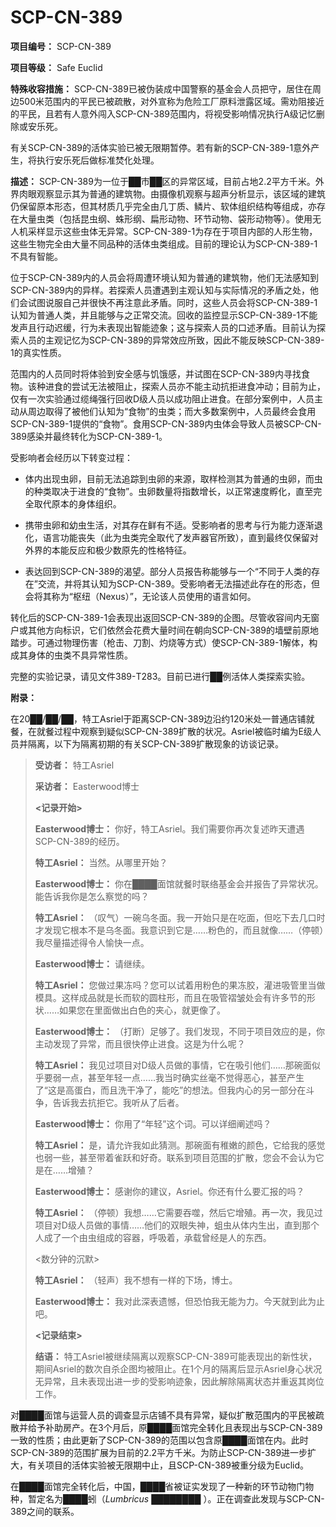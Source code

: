 # SCP-CN-389

**项目编号：**  SCP-CN-389

**项目等级：**  Safe Euclid

**特殊收容措施：**  SCP-CN-389已被伪装成中国警察的基金会人员把守，居住在周边500米范围内的平民已被疏散，对外宣称为危险工厂原料泄露区域。需劝阻接近的平民，且若有人意外闯入SCP-CN-389范围内，将视受影响情况执行A级记忆删除或安乐死。

有关SCP-CN-389的活体实验已被无限期暂停。若有新的SCP-CN-389-1意外产生，将执行安乐死后做标准焚化处理。

**描述：**  SCP-CN-389为一位于██市██区的异常区域，目前占地2.2平方千米。外界肉眼观察显示其为普通的建筑物。由摄像机观察与超声分析显示，该区域的建筑仍保留原本形态，但其材质几乎完全由几丁质、鳞片、软体组织结构等组成，亦存在大量虫类（包括昆虫纲、蛛形纲、扁形动物、环节动物、袋形动物等）。使用无人机采样显示这些虫体无异常。SCP-CN-389-1为存在于项目内部的人形生物，这些生物完全由大量不同品种的活体虫类组成。目前的理论认为SCP-CN-389-1不具有智能。

位于SCP-CN-389内的人员会将周遭环境认知为普通的建筑物，他们无法感知到SCP-CN-389内的异样。若探索人员遭遇到主观认知与实际情况的矛盾之处，他们会试图说服自己并很快不再注意此矛盾。同时，这些人员会将SCP-CN-389-1认知为普通人类，并且能够与之正常交流。回收的监控显示SCP-CN-389-1不能发声且行动迟缓，行为未表现出智能迹象；这与探索人员的口述矛盾。目前认为探索人员的主观记忆为SCP-CN-389的异常效应所致，因此不能反映SCP-CN-389-1的真实性质。

范围内的人员同时将体验到安全感与饥饿感，并试图在SCP-CN-389内寻找食物。该种进食的尝试无法被阻止，探索人员亦不能主动抗拒进食冲动；目前为止，仅有一次实验通过缆绳强行回收D级人员以成功阻止进食。在部分案例中，人员主动从周边取得了被他们认知为“食物”的虫类；而大多数案例中，人员最终会食用SCP-CN-389-1提供的“食物”。食用SCP-CN-389内虫体会导致人员被SCP-CN-389感染并最终转化为SCP-CN-389-1。

受影响者会经历以下转变过程：

- 体内出现虫卵，目前无法追踪到虫卵的来源，取样检测其为普通的虫卵，而虫的种类取决于进食的“食物”。虫卵数量将指数增长，以正常速度孵化，直至完全取代原本的身体组织。

- 携带虫卵和幼虫生活，对其存在鲜有不适。受影响者的思考与行为能力逐渐退化，语言功能丧失（此为虫类完全取代了发声器官所致），直到最终仅保留对外界的本能反应和极少数原先的性格特征。

- 表达回到SCP-CN-389的渴望。部分人员报告称能够与一个“不同于人类的存在”交流，并将其认知为SCP-CN-389。受影响者无法描述此存在的形态，但会将其称为“枢纽（Nexus）”，无论该人员使用的语言如何。

转化后的SCP-CN-389-1会表现出返回SCP-CN-389的企图。尽管收容间内无窗户或其他方向标识，它们依然会花费大量时间在朝向SCP-CN-389的墙壁前原地踏步。可通过物理伤害（枪击、刀割、灼烧等方式）使SCP-CN-389-1解体，构成其身体的虫类不具异常性质。

完整的实验记录，请见文件389-T283。目前已进行██例活体人类探索实验。

**附录：** 

在20██/██/██，特工Asriel于距离SCP-CN-389边沿约120米处一普通店铺就餐，在就餐过程中观察到疑似SCP-CN-389扩散的状况。Asriel被临时编为E级人员并隔离，以下为隔离初期的有关SCP-CN-389扩散现象的访谈记录。


> **受访者：**  特工Asriel
> 
> **采访者：**  Easterwood博士
> 
> **<记录开始>** 
> 
> **Easterwood博士：**  你好，特工Asriel。我们需要你再次复述昨天遭遇SCP-CN-389的经历。
> 
> **特工Asriel：**  当然。从哪里开始？
> 
> **Easterwood博士：**  你在████面馆就餐时联络基金会并报告了异常状况。能告诉我你是怎么察觉的吗？
> 
> **特工Asriel：**  （叹气）一碗乌冬面。我一开始只是在吃面，但吃下去几口时才发现它根本不是乌冬面。我意识到它是……粉色的，而且就像……（停顿）我尽量描述得令人愉快一点。
> 
> **Easterwood博士：**  请继续。
> 
> **特工Asriel：**  您做过果冻吗？您可以试着用粉色的果冻胶，灌进吸管里当做模具。这样成品就是长而软的圆柱形，而且在吸管褶皱处会有许多节的形状……如果您在里面做出白色的夹心，就更像了。
> 
> **Easterwood博士：**  （打断）足够了。我们发现，不同于项目效应的是，你主动发现了异常，而且很快停止进食。这是为什么呢？
> 
> **特工Asriel：**  我见过项目对D级人员做的事情，它在吸引他们……那碗面似乎要弱一点，甚至年轻一点……我当时确实丝毫不觉得恶心，甚至产生了“这是高蛋白，而且洗干净了，能吃”的想法。但我内心的另一部分在斗争，告诉我去抗拒它。我听从了后者。
> 
> **Easterwood博士：**  你用了“年轻”这个词。可以详细阐述吗？
> 
> **特工Asriel：**  是，请允许我如此猜测。那碗面有稚嫩的颜色，它给我的感觉也弱一些，甚至带着雀跃和好奇。联系到项目范围的扩散，您会不会认为它是在……增殖？
> 
> **Easterwood博士：**  感谢你的建议，Asriel。你还有什么要汇报的吗？
> 
> **特工Asriel：**  （停顿）我想……它需要吞噬，然后它增殖。再一次，我见过项目对D级人员做的事情……他们的双眼失神，蛆虫从体内生出，直到那个人成了一个由虫组成的容器，呼吸着，承载曾经是人的东西。
> 
> <数分钟的沉默>
> 
> **特工Asriel：**  （轻声）我不想有一样的下场，博士。
> 
> **Easterwood博士：**  我对此深表遗憾，但恐怕我无能为力。今天就到此为止吧。
> 
> **<记录结束>** 
> 
> **结语：** 特工Asriel被继续隔离以观察SCP-CN-389可能表现出的新性状，期间Asriel的数次自杀企图均被阻止。在1个月的隔离后显示Asriel身心状况无异常，且未表现出进一步的受影响迹象，因此解除隔离状态并重返其岗位工作。
> 

对████面馆与运营人员的调查显示店铺不具有异常，疑似扩散范围内的平民被疏散并给予补助房产。在3个月后，原████面馆完全转化且表现出与SCP-CN-389一致的性质；由此更新了SCP-CN-389的范围以包含原████面馆在内。此时SCP-CN-389的范围扩展为目前的2.2平方千米。为防止SCP-CN-389进一步扩大，有关项目的活体实验被无限期中止，且SCP-CN-389被重分级为Euclid。

在████面馆完全转化后，中国，████省被证实发现了一种新的环节动物门物种，暂定名为████蚓（*Lumbricus ████████* ）。正在调查此发现与SCP-CN-389之间的联系。


